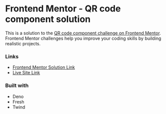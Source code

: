 # Frontend Mentor - QR code component solution

This is a solution to the [QR code component challenge on Frontend Mentor](https://www.frontendmentor.io/challenges/qr-code-component-iux_sIO_H). Frontend Mentor challenges help you improve your coding skills by building realistic projects. 

### Links

- [Frontend Mentor Solution Link](https://www.frontendmentor.io/solutions/qr-code-component-using-fresh-twind-Fhd7BbBRtK)
- [Live Site Link](https://nicholasdly-fm-0.deno.dev/)

### Built with

- Deno
- Fresh
- Twind
